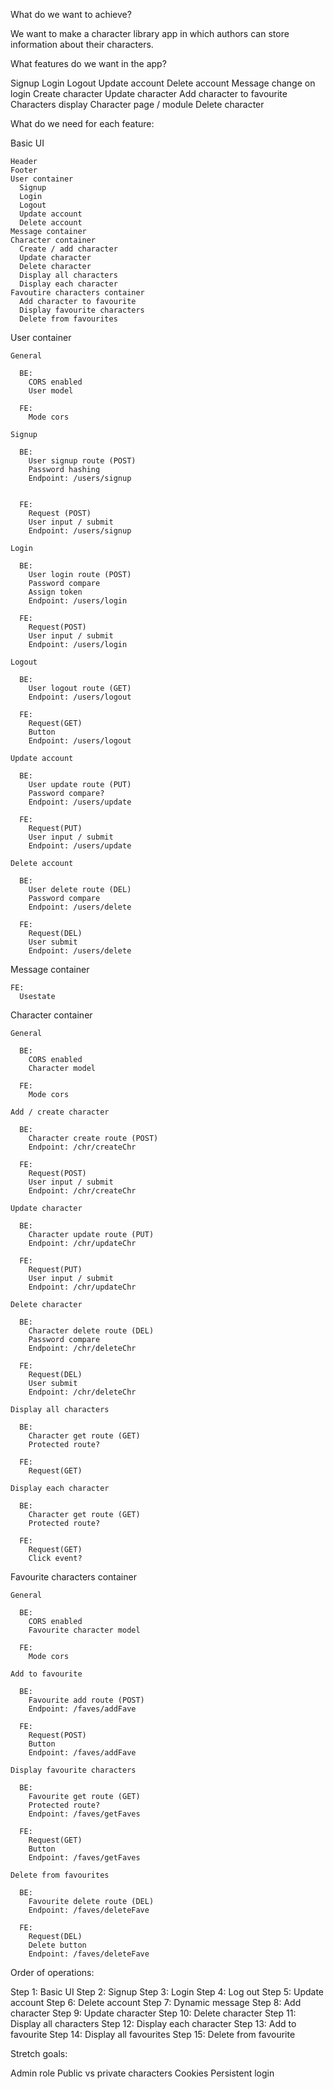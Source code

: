 What do we want to achieve?

We want to make a character library app in which authors can store information about their characters.

What features do we want in the app?

Signup
Login
Logout
Update account
Delete account
Message change on login
Create character
Update character
Add character to favourite
Characters display
Character page / module
Delete character

What do we need for each feature:

Basic UI

    Header
    Footer
    User container
      Signup
      Login
      Logout
      Update account
      Delete account
    Message container
    Character container
      Create / add character
      Update character
      Delete character
      Display all characters
      Display each character
    Favoutire characters container
      Add character to favourite
      Display favourite characters
      Delete from favourites

User container

    General

      BE:
        CORS enabled
        User model

      FE:
        Mode cors

    Signup

      BE:
        User signup route (POST)
        Password hashing
        Endpoint: /users/signup


      FE:
        Request (POST)
        User input / submit
        Endpoint: /users/signup

    Login

      BE:
        User login route (POST)
        Password compare
        Assign token
        Endpoint: /users/login

      FE:
        Request(POST)
        User input / submit
        Endpoint: /users/login

    Logout

      BE:
        User logout route (GET)
        Endpoint: /users/logout

      FE:
        Request(GET)
        Button
        Endpoint: /users/logout

    Update account

      BE:
        User update route (PUT)
        Password compare?
        Endpoint: /users/update

      FE:
        Request(PUT)
        User input / submit
        Endpoint: /users/update

    Delete account

      BE:
        User delete route (DEL)
        Password compare
        Endpoint: /users/delete

      FE:
        Request(DEL)
        User submit
        Endpoint: /users/delete

Message container

    FE:
      Usestate

Character container

    General

      BE:
        CORS enabled
        Character model

      FE:
        Mode cors

    Add / create character

      BE:
        Character create route (POST)
        Endpoint: /chr/createChr

      FE:
        Request(POST)
        User input / submit
        Endpoint: /chr/createChr

    Update character

      BE:
        Character update route (PUT)
        Endpoint: /chr/updateChr

      FE:
        Request(PUT)
        User input / submit
        Endpoint: /chr/updateChr

    Delete character

      BE:
        Character delete route (DEL)
        Password compare
        Endpoint: /chr/deleteChr

      FE:
        Request(DEL)
        User submit
        Endpoint: /chr/deleteChr

    Display all characters

      BE:
        Character get route (GET)
        Protected route?

      FE:
        Request(GET)

    Display each character

      BE:
        Character get route (GET)
        Protected route?

      FE:
        Request(GET)
        Click event?

Favourite characters container

    General

      BE:
        CORS enabled
        Favourite character model

      FE:
        Mode cors

    Add to favourite

      BE:
        Favourite add route (POST)
        Endpoint: /faves/addFave

      FE:
        Request(POST)
        Button
        Endpoint: /faves/addFave

    Display favourite characters

      BE:
        Favourite get route (GET)
        Protected route?
        Endpoint: /faves/getFaves

      FE:
        Request(GET)
        Button
        Endpoint: /faves/getFaves

    Delete from favourites

      BE:
        Favourite delete route (DEL)
        Endpoint: /faves/deleteFave

      FE:
        Request(DEL)
        Delete button
        Endpoint: /faves/deleteFave

Order of operations:

Step 1: Basic UI
Step 2: Signup
Step 3: Login
Step 4: Log out
Step 5: Update account
Step 6: Delete account
Step 7: Dynamic message
Step 8: Add character
Step 9: Update character
Step 10: Delete character
Step 11: Display all characters
Step 12: Display each character
Step 13: Add to favourite
Step 14: Display all favourites
Step 15: Delete from favourite

Stretch goals:

Admin role
Public vs private characters
Cookies
Persistent login
